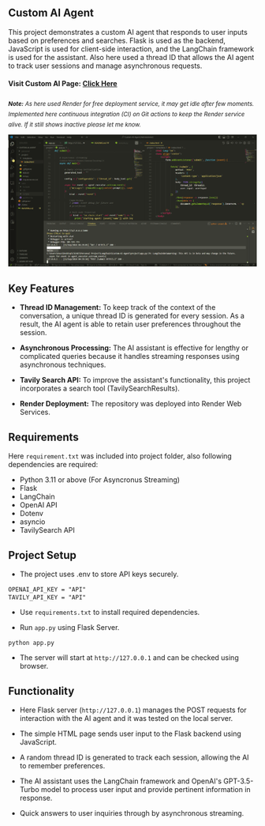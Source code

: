 ## Custom AI Agent

This project demonstrates a custom AI agent that responds to user inputs based on preferences and searches. Flask is used as the backend, JavaScript is used for client-side interaction, and the LangChain framework is used for the assistant. Also here used a thread ID that allows the AI agent to track user sessions and manage asynchronous requests.

#### Visit Custom AI Page: [Click Here](https://custom-ai-agent.onrender.com)

_<sub>**Note:** As here used Render for free deployment service, it may get idle after few moments. Implemented here continuous integration (CI) on Git actions to keep the Render service alive. If it still shows inactive please let me know.</sub>_<br>

![screenshot](screenshot.png)

## Key Features

- **Thread ID Management:** To keep track of the context of the conversation, a unique thread ID is generated for every session. As a result, the AI agent is able to retain user preferences throughout the session.

- **Asynchronous Processing:** The AI assistant is effective for lengthy or complicated queries because it handles streaming responses using asynchronous techniques.

- **Tavily Search API:** To improve the assistant's functionality, this project incorporates a search tool (TavilySearchResults).

- **Render Deployment:** The repository was deployed into Render Web Services.

## Requirements

Here `requirement.txt` was included into project folder, also following dependencies are required:

- Python 3.11 or above (For Asyncronus Streaming)
- Flask
- LangChain
- OpenAI API
- Dotenv
- asyncio
- TavilySearch API

## Project Setup

- The project uses .env to store API keys securely.

```
OPENAI_API_KEY = "API"
TAVILY_API_KEY = "API"
```

- Use `requirements.txt` to install required dependencies.

- Run `app.py` using Flask Server.

```
python app.py
```

- The server will start at `http://127.0.0.1` and can be checked using browser.

## Functionality

- Here Flask server (`http://127.0.0.1`) manages the POST requests for interaction with the AI agent and it was tested on the local server.

- The simple HTML page sends user input to the Flask backend using JavaScript.

- A random thread ID is generated to track each session, allowing the AI to remember preferences.

- The AI assistant uses the LangChain framework and OpenAI's GPT-3.5-Turbo model to process user input and provide pertinent information in response.

- Quick answers to user inquiries through by asynchronous streaming.
